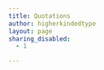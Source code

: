```yaml
---
title: Quotations
author: higherkindedtype
layout: page
sharing_disabled:
  - 1

---
```


<style>

.quote {
  border: 1px solid rgb(128 0 0 / 0.18);
  border-radius: 8px;
  padding: 20px 35px;
  margin: 10px auto;
  min-height: 100px;
  box-shadow: rgba(149, 157, 165, 0.2) 0px 8px 24px;
}

.quote .title {
  font-family: Libre Baskerville, serif !important;
  font-size: 28px;
  line-height: 1.6;
}

.quote .author-row {
  display: flex;
  justify-content: space-between;
  align-items: stretch;
  flex-direction: row;
  flex-wrap: nowrap;
}

.quote .author-row .author-name {
  font-family: fantasy;
  font-size: 14px;
  font-weight: bold;
}

.quote .author-row .quote-index {
  font-weight: bold;
  font-size: 120%;
  opacity: 0;
}

.quote:hover .quote-index {
  opacity: 50%;
}
</style>

<script src="https://cdnjs.cloudflare.com/ajax/libs/js-yaml/4.1.0/js-yaml.min.js" crossorigin="anonymous"></script>

<script>
function renderAuthor(quote) {
    const authorName = quote.length > 1 ? quote[1] : null;

    if (authorName == null) return ''
    else {
      const authorNameElement = authorName ? `<span class="author-name">${authorName}</span>` : null;
      const authorLink = quote.length > 2 ? quote[2] : null;

      return authorLink ?
        `<a href="${authorLink}">${authorNameElement}</a>` :
        authorNameElement;
    }
  }

  function renderQuote(quote, index) {
    const title = quote[0];
    const titleElement = `<div class="title">{title}</div>`;
    const authorElement = renderAuthor(quote);

    /*return `<div class="quote quote-${index}">
      <p id="quote-${index}" class="title">${title}</p>
      <div class="author-row">
        <div class="quote-index">${index}</div>
        <div class="author-name">${authorElement}</div>
      </div>
    </div>`;*/

    return `<div class="quote quote-${index}">
      <blockquote><p id="quote-${index}" class="title">${title}</p></blockquote>
      <div class="author-row">
        <div class="quote-index">${index}</div>
        <div class="author-name">${authorElement}</div>
      </div>
    </div>`;
  }

  function renderQuotations (yamlDoc) {
    return Array
      .from(document.getElementsByClassName('post'))
      .forEach(function(element, idx) {
        const elements = yamlDoc['quotes'].map(renderQuote);
        element.innerHTML += elements.join('\n\n');
      });
  }

  fetch('/data/quotes.yaml', { mode: 'no-cors' })
    .then(res => res.text())
    .then(data => jsyaml.load(data))
    .then(renderQuotations);
</script>
